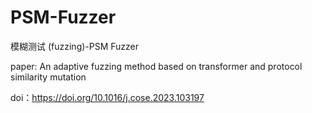 # PSM-Fuzzer
模糊测试 (fuzzing)-PSM Fuzzer

paper: An adaptive fuzzing method based on transformer and protocol similarity mutation

doi：https://doi.org/10.1016/j.cose.2023.103197
